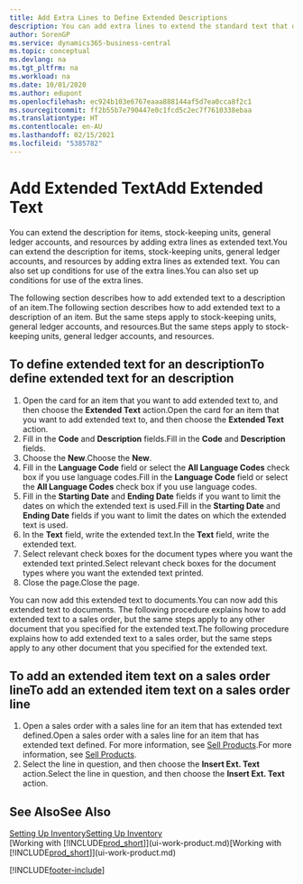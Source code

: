 ```yaml
---
title: Add Extra Lines to Define Extended Descriptions
description: You can add extra lines to extend the standard text that describes an item, a G/L account, and other data.
author: SorenGP
ms.service: dynamics365-business-central
ms.topic: conceptual
ms.devlang: na
ms.tgt_pltfrm: na
ms.workload: na
ms.date: 10/01/2020
ms.author: edupont
ms.openlocfilehash: ec924b103e6767eaaa888144af5d7ea0cca8f2c1
ms.sourcegitcommit: ff2b55b7e790447e0c1fcd5c2ec7f7610338ebaa
ms.translationtype: HT
ms.contentlocale: en-AU
ms.lasthandoff: 02/15/2021
ms.locfileid: "5385782"
---
```

# <a name="add-extended-text"></a><span data-ttu-id="863b0-103">Add Extended Text</span><span class="sxs-lookup"><span data-stu-id="863b0-103">Add Extended Text</span></span>

<span data-ttu-id="863b0-104">You can extend the description for items, stock-keeping units, general ledger accounts, and resources by adding extra lines as extended text.</span><span class="sxs-lookup"><span data-stu-id="863b0-104">You can extend the description for items, stock-keeping units, general ledger accounts, and resources by adding extra lines as extended text.</span></span> <span data-ttu-id="863b0-105">You can also set up conditions for use of the extra lines.</span><span class="sxs-lookup"><span data-stu-id="863b0-105">You can also set up conditions for use of the extra lines.</span></span>  

<span data-ttu-id="863b0-106">The following section describes how to add extended text to a description of an item.</span><span class="sxs-lookup"><span data-stu-id="863b0-106">The following section describes how to add extended text to a description of an item.</span></span> <span data-ttu-id="863b0-107">But the same steps apply to stock-keeping units, general ledger accounts, and resources.</span><span class="sxs-lookup"><span data-stu-id="863b0-107">But the same steps apply to stock-keeping units, general ledger accounts, and resources.</span></span>  

## <a name="to-define-extended-text-for-an-description"></a><span data-ttu-id="863b0-108">To define extended text for an description</span><span class="sxs-lookup"><span data-stu-id="863b0-108">To define extended text for an description</span></span>

1. <span data-ttu-id="863b0-109">Open the card for an item that you want to add extended text to, and then choose the **Extended Text** action.</span><span class="sxs-lookup"><span data-stu-id="863b0-109">Open the card for an item that you want to add extended text to, and then choose the **Extended Text** action.</span></span>
2. <span data-ttu-id="863b0-110">Fill in the **Code** and **Description** fields.</span><span class="sxs-lookup"><span data-stu-id="863b0-110">Fill in the **Code** and **Description** fields.</span></span>
3. <span data-ttu-id="863b0-111">Choose the **New**.</span><span class="sxs-lookup"><span data-stu-id="863b0-111">Choose the **New**.</span></span>
4. <span data-ttu-id="863b0-112">Fill in the **Language Code** field or select the **All Language Codes** check box if you use language codes.</span><span class="sxs-lookup"><span data-stu-id="863b0-112">Fill in the **Language Code** field or select the **All Language Codes** check box if you use language codes.</span></span>
5. <span data-ttu-id="863b0-113">Fill in the **Starting Date** and **Ending Date** fields if you want to limit the dates on which the extended text is used.</span><span class="sxs-lookup"><span data-stu-id="863b0-113">Fill in the **Starting Date** and **Ending Date** fields if you want to limit the dates on which the extended text is used.</span></span>
6. <span data-ttu-id="863b0-114">In the **Text** field, write the extended text.</span><span class="sxs-lookup"><span data-stu-id="863b0-114">In the **Text** field, write the extended text.</span></span>
7. <span data-ttu-id="863b0-115">Select relevant check boxes for the document types where you want the extended text printed.</span><span class="sxs-lookup"><span data-stu-id="863b0-115">Select relevant check boxes for the document types where you want the extended text printed.</span></span>
8. <span data-ttu-id="863b0-116">Close the page.</span><span class="sxs-lookup"><span data-stu-id="863b0-116">Close the page.</span></span>

<span data-ttu-id="863b0-117">You can now add this extended text to documents.</span><span class="sxs-lookup"><span data-stu-id="863b0-117">You can now add this extended text to documents.</span></span> <span data-ttu-id="863b0-118">The following procedure explains how to add extended text to a sales order, but the same steps apply to any other document that you specified for the extended text.</span><span class="sxs-lookup"><span data-stu-id="863b0-118">The following procedure explains how to add extended text to a sales order, but the same steps apply to any other document that you specified for the extended text.</span></span>  

## <a name="to-add-an-extended-item-text-on-a-sales-order-line"></a><span data-ttu-id="863b0-119">To add an extended item text on a sales order line</span><span class="sxs-lookup"><span data-stu-id="863b0-119">To add an extended item text on a sales order line</span></span>

1. <span data-ttu-id="863b0-120">Open a sales order with a sales line for an item that has extended text defined.</span><span class="sxs-lookup"><span data-stu-id="863b0-120">Open a sales order with a sales line for an item that has extended text defined.</span></span> <span data-ttu-id="863b0-121">For more information, see [Sell Products](sales-how-sell-products.md).</span><span class="sxs-lookup"><span data-stu-id="863b0-121">For more information, see [Sell Products](sales-how-sell-products.md).</span></span>
2. <span data-ttu-id="863b0-122">Select the line in question, and then choose the **Insert Ext. Text** action.</span><span class="sxs-lookup"><span data-stu-id="863b0-122">Select the line in question, and then choose the **Insert Ext. Text** action.</span></span>

## <a name="see-also"></a><span data-ttu-id="863b0-123">See Also</span><span class="sxs-lookup"><span data-stu-id="863b0-123">See Also</span></span>

[<span data-ttu-id="863b0-124">Setting Up Inventory</span><span class="sxs-lookup"><span data-stu-id="863b0-124">Setting Up Inventory</span></span>](inventory-setup-inventory.md)  
<span data-ttu-id="863b0-125">[Working with [!INCLUDE[prod_short](includes/prod_short.md)]](ui-work-product.md)</span><span class="sxs-lookup"><span data-stu-id="863b0-125">[Working with [!INCLUDE[prod_short](includes/prod_short.md)]](ui-work-product.md)</span></span>


[!INCLUDE[footer-include](includes/footer-banner.md)]